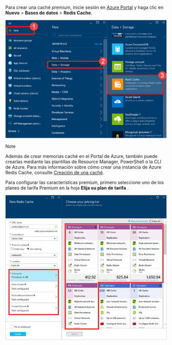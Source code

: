 Para crear una caché premium, inicie sesión en [Azure Portal](https://portal.azure.com) y haga clic en **Nuevo** > **Bases de datos** > **Redis Cache**.

![Create cache](media/redis-cache-premium-create/redis-cache-new-cache-menu.png)

> [!NOTE]
> Además de crear memorias caché en el Portal de Azure, también puede crearlas mediante las plantillas de Resource Manager, PowerShell o la CLI de Azure. Para más información sobre cómo crear una instancia de Azure Redis Cache, consulte [Creación de una caché](../articles/redis-cache/cache-dotnet-how-to-use-azure-redis-cache.md#create-a-cache).
> 
> 

Para configurar las características premium, primero seleccione uno de los planes de tarifa Premium en la hoja **Elija su plan de tarifa** .

![Elija su plan de tarifa](media/redis-cache-premium-create/redis-cache-premium-pricing-tier.png)



<!--HONumber=Feb17_HO2-->


